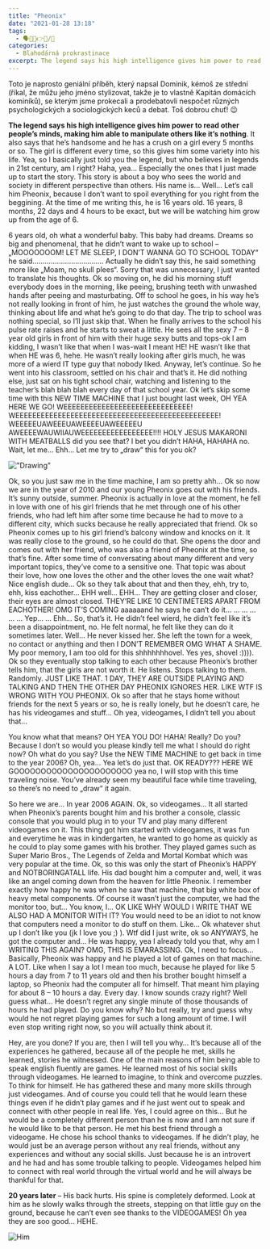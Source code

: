 ```yaml
---
title: "Pheonix"
date: "2021-01-28 13:18"
tags:
  - 🗣️💬🤩👉🌐/📰
categories:
  - Blahodárná prokrastinace
excerpt: The legend says his high intelligence gives him power to read other people’s minds, making him able to manipulate others like it’s nothing.
---
```


Toto je naprosto geniální příběh, který napsal Dominik, kémoš ze střední (říkal, že můžu jeho jméno stylizovat, takže je to vlastně Kapitán domácích kominíků), se kterým jsme prokecali a prodebatovli nespočet různých psychologických a sociologických keců a debat. Toš dobrou chuť! 😉

**The legend says his high intelligence gives him power to read other people’s minds, making him able to manipulate others like it’s nothing**. It also says that he’s handsome and he has a crush on a girl every 5 months or so. The girl is different every time, so this gives him some variety into his life. Yea, so I basically just told you the legend, but who believes in legends in 21st century, am I right? Haha, yea… Especially the ones that I just made up to start the story. This story is about a boy who sees the world and society in different perspective than others. His name is… Well… Let’s call him Pheonix, because I don’t want to spoil everything for you right from the beggining. At the time of me writing this, he is 16 years old. 16 years, 8 months, 22 days and 4 hours to be exact, but we will be watching him grow up from the age of 6.

6 years old, oh what a wonderful baby. This baby had dreams. Dreams so big and phenomenal, that he didn’t want to wake up to school – „MOOOOOOOM! LET ME SLEEP, I DON’T WANNA GO TO SCHOOL TODAY“ he said…………………………….. Actually he didn’t say this, he said something more like „Moam, no skull plees“. Sorry that was unnecessary, I just wanted to translate his thoughts. Ok so moving on, he did his morning stuff everybody does in the morning, like peeing, brushing teeth with unwashed hands after peeing and masturbating. Off to school he goes, in his way he’s not really looking in front of him, he just watches the ground the whole way, thinking about life and what he’s going to do that day. The trip to school was nothing special, so I’ll just skip that. When he finally arrives to the school his pulse rate raises and he starts to sweat a little. He sees all the sexy 7 – 8 year old girls in front of him with their huge sexy butts and tops-ok I am kidding, I wasn’t like that when I was-wait I meant HE! HE wasn’t like that when HE was 6, hehe. He wasn’t really looking after girls much, he was more of a wierd IT type guy that nobody liked. Anyway, let’s continue. So he went into his classroom, settled on his chair and that’s it. He did nothing else, just sat on his tight school chair, watching and listening to the teacher’s blah blah blah every day of that school year. Ok let’s skip some time with this NEW TIME MACHINE that I just bought last week, OH YEA HERE WE GO! WEEEEEEEEEEEEEEEEEEEEEEEEEEEEEE!  
WEEEEEEEEEEEEEEEEEEEEEEEEEEEEEEEEEEEEEEEEEEEEEEEE! WEEEEEUAWEEEUAWEEEEUAWEEEEEU  
AWEEEEWAUWIIAUWEEEEEEEEEEEEEEEEE!!!! HOLY JESUS MAKARONI WITH MEATBALLS did you see that? I bet you didn’t HAHA, HAHAHA no. Wait, let me… Ehh… Let me try to „draw“ this for you ok?

!["Drawing"](/images/pheonix.jpg)

Ok, so you just saw me in the time machine, I am so pretty ahh… Ok so now we are in the year of 2010 and our young Pheonix goes out with his friends. It’s sunny outside, summer. Pheonix is actually in love at the moment, he fell in love with one of his girl friends that he met through one of his other friends, who had left him after some time because he had to move to a different city, which sucks because he really appreciated that friend. Ok so Pheonix comes up to his girl friend’s balcony window and knocks on it. It was really close to the ground, so he could do that. She opens the door and comes out with her friend, who was also a friend of Pheonix at the time, so that’s fine. After some time of conversating about many different and very important topics, they’ve come to a sensitive one. That topic was about their love, how one loves the other and the other loves the one wait what? Nice english dude… Ok so they talk about that and then they, ehh, try to, ehh, kiss eachother… EHH well… EHH… They are getting closer and closer, their eyes are almost closed. THEY’RE LIKE 10 CENTIMETERS APART FROM EACHOTHER! OMG IT’S COMING aaaaaand he says he can’t do it… … … … … … Yep… … Ehh… So, that’s it. He didn’t feel wierd, he didn’t feel like it’s been a disappointment, no. He felt normal, he felt like they can do it sometimes later. Well… He never kissed her. She left the town for a week, no contact or anything and then I DON’T REMEMBER OMG WHAT A SHAME. My poor memory, I am too old for this shhhhhhhovel. Yes yes, shovel :)))). Ok so they eventually stop talking to each other because Pheonix’s brother tells him, that the girls are not worth it. He listens. Stops talking to them. Randomly. JUST LIKE THAT. 1 DAY, THEY ARE OUTSIDE PLAYING AND TALKING AND THEN THE OTHER DAY PHEONIX IGNORES HER. LIKE WTF IS WRONG WITH YOU PHEONIX. Ok so after that he stays home without friends for the next 5 years or so, he is really lonely, but he doesn’t care, he has his videogames and stuff… Oh yea, videogames, I didn’t tell you about that…

You know what that means? OH YEA YOU DO! HAHA! Really? Do you? Because I don’t so would you please kindly tell me what I should do right now? Oh what do you say? Use the NEW TIME MACHINE to get back in time to the year 2006? Oh, yea… Yea let’s do just that. OK READY??? HERE WE GOOOOOOOOOOOOOOOOOOOOOO yea no, I will stop with this time traveling noise. You’ve already seen my beautiful face while time traveling, so there’s no need to „draw“ it again.

So here we are… In year 2006 AGAIN. Ok, so videogames… It all started when Pheonix’s parents bought him and his brother a console, classic console that you would plug in to your TV and play many different videogames on it. This thing got him started with videogames, it was fun and everytime he was in kindergarten, he wanted to go home as quickly as he could to play some games with his brother. They played games such as Super Mario Bros., The Legends of Zelda and Mortal Kombat which was very popular at the time. Ok, so this was only the start of Pheonix’s HAPPY and NOTBORINGATALL life. His dad bought him a computer and, well, it was like an angel coming down from the heaven for little Pheonix. I remember exactly how happy he was when he saw that machine, that big white box of heavy metal components. Of course it wasn’t just the computer, we had the monitor too, but… You know, I… OK LIKE WHY WOULD I WRITE THAT WE ALSO HAD A MONITOR WITH IT? You would need to be an idiot to not know that computers need a monitor to do stuff on them. Like… Ok whatever shut up I don’t like you (jk I love you ;) ). Wtf did I just write, ok so ANYWAYS, he got the computer and… He was happy, yea I already told you that, why am I WRITING THIS AGAIN? OMG, THIS IS EMARASSING. Ok, I need to focus… Basically, Pheonix was happy and he played a lot of games on that machine. A LOT. Like when I say a lot I mean too much, because he played for like 5 hours a day from 7 to 11 years old and then his brother bought himself a laptop, so Pheonix had the computer all for himself. That meant him playing for about 8 – 10 hours a day. Every day. I know sounds crazy right? Well guess what… He doesn’t regret any single minute of those thousands of hours he had played. Do you know why? No but really, try and guess why would he not regret playing games for such a long amount of time. I will even stop writing right now, so you will actually think about it.

Hey, are you done? If you are, then I will tell you why… It’s because all of the experiences he gathered, because all of the people he met, skills he learned, stories he witnessed. One of the main reasons of him being able to speak english fluently are games. He learned most of his social skills through videogames. He learned to imagine, to think and overcome puzzles. To think for himself. He has gathered these and many more skills through just videogames. And of course you could tell that he would learn these things even if he didn’t play games and if he just went out to speak and connect with other people in real life. Yes, I could agree on this… But he would be a completely different person than he is now and I am not sure if he would like to be that person. He met his best friend through a videogame. He chose his school thanks to videogames. If he didn’t play, he would just be an average person without any real friends, without any experiences and without any social skills. Just because he is an introvert and he had and has some trouble talking to people. Videogames helped him to connect with real world through the virtual world and he will always be thankful for that.

**20 years later** – His back hurts. His spine is completely deformed. Look at him as he slowly walks through the streets, stepping on that little guy on the ground, because he can’t even see thanks to the VIDEOGAMES! Oh yea they are soo good…
HEHE.

![Him](/emotes/pheonix.png)
